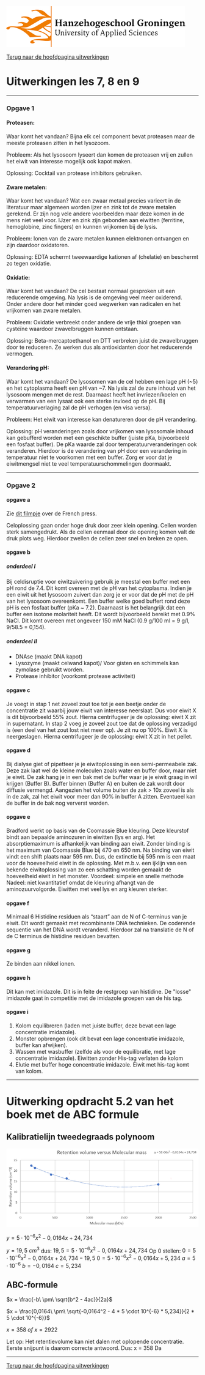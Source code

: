 ![Hanze](../../hanze/hanze.png)

[Terug naar de hoofdpagina uitwerkingen](../uitwerkingen.md)

# Uitwerkingen les 7, 8 en 9

---

### Opgave 1


#### Proteasen:
Waar komt het vandaan?
Bijna elk cel component bevat proteasen maar de meeste proteasen zitten in het lysozoom. 

Probleem:
Als het lysosoom lyseert dan komen de proteasen vrij en zullen het eiwit van interesse mogelijk ook kapot maken.

Oplossing:
Cocktail van protease inhibitors gebruiken.

#### Zware metalen:
Waar komt het vandaan?
Wat een zwaar metaal precies varieert in de literatuur maar algemeen worden ijzer en zink tot de zware metalen gerekend. Er zijn nog vele andere voorbeelden maar deze komen in de mens niet veel voor. IJzer en zink zijn gebonden aan eiwitten (ferritine, hemoglobine, zinc fingers) en kunnen vrijkomen bij de lysis. 

Probleem:
Ionen van de zware metalen kunnen elektronen ontvangen en zijn daardoor oxidatoren. 

Oplossing:
EDTA schermt tweewaardige kationen af (chelatie) en beschermt zo tegen oxidatie.

#### Oxidatie:
Waar komt het vandaan?
De cel bestaat normaal gesproken uit een reducerende omgeving. Na lysis is de omgeving veel meer oxiderend. Onder andere door het minder goed wegwerken van radicalen en het vrijkomen van zware metalen. 

Probleem:
Oxidatie verbreekt onder andere de vrije thiol groepen van cysteïne waardoor zwavelbruggen kunnen ontstaan. 

Oplossing:
Beta-mercaptoethanol en DTT verbreken juist de zwavelbruggen door te reduceren. Ze werken dus als antioxidanten door het reducerende vermogen. 

#### Verandering pH:
Waar komt het vandaan?
De lysosomen van de cel hebben een lage pH (~5) en het cytoplasma heeft een pH van ~7. Na lysis zal de zure inhoud van het lysosoom mengen met de rest. Daarnaast heeft het invriezen/koelen en verwarmen van een lysaat ook een sterke invloed op de pH. Bij temperatuurverlaging zal de pH verhogen (en visa versa). 

Probleem:
Het eiwit van interesse kan denatureren door de pH verandering.

Oplossing:
pH veranderingen zoals door vrijkomen van lysosomale inhoud kan gebufferd worden met een geschikte buffer (juiste pKa, bijvoorbeeld een fosfaat buffer).
De pKa waarde zal door temperatuurveranderingen ook veranderen. Hierdoor is de verandering van pH door een verandering in temperatuur niet te voorkomen met een buffer. Zorg er voor dat je eiwitmengsel niet te veel temperatuurschommelingen doormaakt.

---

### Opgave 2

#### opgave a

Zie [dit filmpje](http://www.youtube.com/watch?feature=player_embedded&v=TjblQAlQBKU) over de French press.  

Celoplossing gaan onder hoge druk door zeer klein opening. Cellen worden sterk samengedrukt. Als de cellen eenmaal door de opening komen valt de druk plots weg. Hierdoor zwellen de cellen zeer snel en breken ze open.

#### opgave b

##### onderdeel I
Bij celdisruptie voor eiwitzuivering gebruik je meestal een buffer met een pH rond de 7.4. Dit komt overeen met de pH van het cytoplasma. Indien je een eiwit uit het lysosoom zuivert dan zorg je er voor dat de pH met de pH van het lysosoom overeenkomt. Een buffer welke goed buffert rond deze pH is een fosfaat buffer (pKa ~ 7.2). Daarnaast is het belangrijk dat een buffer een isotone molariteit heeft. Dit wordt bijvoorbeeld bereikt met 0.9% NaCl. Dit komt overeen met ongeveer 150 mM NaCl (0.9 g/100 ml = 9 g/l, 9/58.5 = 0,154).

##### onderdeel II

- DNAse (maakt DNA kapot)
- Lysozyme (maakt celwand kapot)/ Voor gisten en schimmels kan zymolase gebruikt 	worden.
- Protease inhibitor (voorkomt protease activiteit)

#### opgave c

Je voegt in stap 1 net zoveel zout toe tot je een beetje onder de concentratie zit waarbij jouw eiwit van interesse neerslaat. Dus voor eiwit X is dit bijvoorbeeld 55% zout. Hierna centrifugeer je de oplossing: eiwit X zit in supernatant.
In stap 2 voeg je zoveel zout toe dat de oplossing verzadigd is (een deel van het zout lost niet meer op). Je zit nu op 100%. 
Eiwit X is neergeslagen. Hierna centrifugeer je de oplossing: eiwit X zit in het pellet.


#### opgave d

Bij dialyse giet of pipetteer je je eiwitoplossing in een semi-permeabele zak. Deze zak laat wel de kleine moleculen zoals water en buffer door, maar niet je eiwit. De zak hang je in een bak met de buffer waar je je eiwit graag in wil krijgen (Buffer B). Buffer binnen (Buffer A) en buiten de zak wordt door diffusie vermengd. Aangezien het volume buiten de zak > 10x zoveel is als in de zak, zal het eiwit voor meer dan 90% in buffer A zitten. Eventueel kan de buffer in de bak nog ververst worden.


#### opgave e

Bradford werkt op basis van de Coomassie Blue kleuring. Deze kleurstof bindt aan bepaalde
aminozuren in eiwitten (lys en arg). Het absorptiemaximum is afhankelijk van binding aan eiwit. Zonder binding is het maximum van Coomassie Blue bij 470 en 650 nm. Na binding van eiwit vindt een shift plaats naar 595 nm. Dus, de extinctie bij 595 nm is een maat voor de hoeveelheid eiwit in de oplossing. Met m.b.v. een ijklijn van een bekende eiwitoplossing van zo een schatting worden gemaakt de hoeveelheid eiwit in het monster.
Voordeel: simpele en snelle methode
Nadeel: niet kwantitatief omdat de kleuring afhangt van de aminozuurvolgorde. Eiwitten met veel lys en arg kleuren sterker.


#### opgave f

Minimaal 6 Histidine residuen als “staart” aan de N of C-terminus van je eiwit. Dit wordt gemaakt met recombinante DNA technieken. De coderende sequentie van het DNA wordt veranderd. Hierdoor zal na translatie de N of de C terminus de histidine residuen bevatten.

#### opgave g

Ze binden aan nikkel ionen.

#### opgave h

Dit kan met imidazole. Dit is in feite de restgroep van histidine. De "losse" imidazole gaat in competitie met de imidazole groepen van de his tag.

#### opgave i

1. Kolom equilibreren (laden met juiste buffer, deze bevat een lage concentratie imidazole).
2. Monster opbrengen (ook dit bevat een lage concentratie imidazole, buffer kan afwijken).
3. Wassen met wasbuffer (zelfde als voor de equilibratie, met lage concentratie imidazole).
Eiwitten zonder His-tag verlaten de kolom
4. Elutie met buffer hoge concentratie imidazole. Eiwit met his-tag komt van kolom.


--- 

# Uitwerking opdracht 5.2 van het boek met de ABC formule

## Kalibratielijn tweedegraads polynoom

![Tweede-graads polynoom](./pics/5_2.png)

$y = 5 \cdot 10^{-6} x^2 - 0,0164x + 24,734$

$y = 19,5\ cm^3$
dus:
$19,5 = 5 \cdot 10^{-6} x^2 - 0,0164x + 24,734$
Op 0 stellen:
$0 = 5 \cdot 10^{-6} x^2 - 0,0164x + 24,734 - 19,5$
$0 = 5 \cdot 10^{-6} x^2 - 0,0164x + 5,234$
$a = 5 \cdot 10^{-6}$
$b = -0,0164$
$c = 5,234$

## ABC-formule

$x = \frac{-b\ \pm\ \sqrt{b^2 - 4ac}}{2a}$

$x = \frac{0,0164\ \pm\ \sqrt{-0,0164^2 - 4 * 5 \cdot 10^{-6} * 5,234}}{2 * 5 \cdot 10^{-6}}$

$x = 358\ of\ x =  2922$

Let op: 
Het retentievolume kan niet dalen met oplopende concentratie.  
Eerste snijpunt is daarom correcte antwoord.
Dus:
x = 358 Da

---


[Terug naar de hoofdpagina uitwerkingen](../uitwerkingen.md)

<script type="text/x-mathjax-config">
  MathJax.Hub.Config({
    tex2jax: {
      inlineMath: [ ['$','$'], ["\\(","\\)"] ],
      processEscapes: true
    }
  });
</script>
    
<script type="text/javascript"
        src="https://cdn.mathjax.org/mathjax/latest/MathJax.js?config=TeX-AMS-MML_HTMLorMML">
</script>